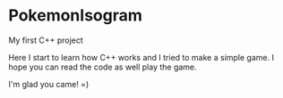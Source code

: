# PokemonIsogram
My first C++ project

Here I start to learn how C++ works and I tried to make a simple game.
I hope you can read the code as well play the game.

I'm glad you came!
=)
